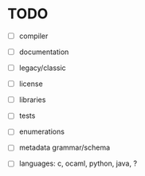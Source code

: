TODO
====

 - [ ] compiler
 - [ ] documentation
 - [ ] legacy/classic
 - [ ] license
 - [ ] libraries
 - [ ] tests
 - [ ] enumerations
 - [ ] metadata grammar/schema
 - [ ] languages: c, ocaml, python, java, ?

